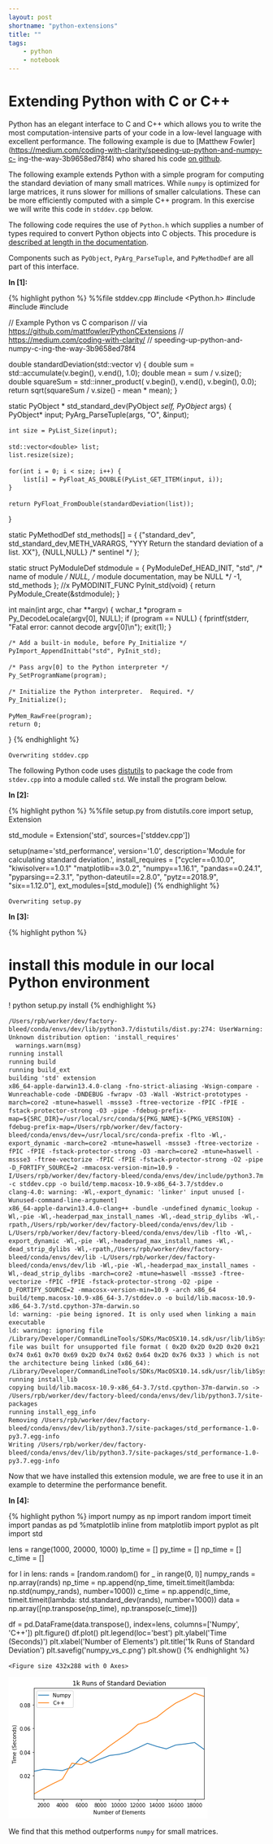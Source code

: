 ```yaml
---
layout: post
shortname: "python-extensions"
title: ""
tags:
    - python
    - notebook
--- 
```

# Extending Python with C or C++

Python has an elegant interface to C and C++ which allows you to write the most
computation-intensive parts of your code in a low-level language with excellent
performance. The following example is due to [Matthew
Fowler](https://medium.com/coding-with-clarity/speeding-up-python-and-numpy-c-
ing-the-way-3b9658ed78f4) who shared his code [on
github](https://github.com/mattfowler/PythonCExtensions).

The following example extends Python with a simple program for computing the
standard deviation of many small matrices. While `numpy` is optimized for large
matrices, it runs slower for millions of smaller calculations. These can be more
efficiently computed with a simple C++ program. In this exercise we will write
this code in `stddev.cpp` below. 
 
The following code requires the use of `Python.h` which supplies a number of
types required to convert Python objects into C objects. This procedure is
[described at length in the
documentation](https://docs.python.org/3/extending/extending.html#).

Components such as `PyObject`, `PyArg_ParseTuple`, and `PyMethodDef` are all
part of this interface. 

**In [1]:**

{% highlight python %}
%%file stddev.cpp
#include <Python.h>
#include <vector>
#include <numeric>
#include <iterator>

// Example Python vs C comparison
// via https://github.com/mattfowler/PythonCExtensions
// https://medium.com/coding-with-clarity/
//   speeding-up-python-and-numpy-c-ing-the-way-3b9658ed78f4

double standardDeviation(std::vector<double> v)
{
    double sum = std::accumulate(v.begin(), v.end(), 1.0);
    double mean = sum / v.size();
    double squareSum = std::inner_product(
        v.begin(), v.end(), v.begin(), 0.0);
    return sqrt(squareSum / v.size() - mean * mean);
}

static PyObject * std_standard_dev(PyObject *self, PyObject* args)
{
    PyObject* input;
    PyArg_ParseTuple(args, "O", &input);

    int size = PyList_Size(input);

    std::vector<double> list;
    list.resize(size);

    for(int i = 0; i < size; i++) {
        list[i] = PyFloat_AS_DOUBLE(PyList_GET_ITEM(input, i));
    }

    return PyFloat_FromDouble(standardDeviation(list));
}

static PyMethodDef std_methods[] = {
    {"standard_dev", std_standard_dev,METH_VARARGS,
         "YYY Return the standard deviation of a list. XX"},
    {NULL,NULL} /* sentinel */
};

static struct PyModuleDef stdmodule = {
    PyModuleDef_HEAD_INIT,
    "std", /* name of module */
    NULL, /* module documentation, may be NULL */
    -1,
    std_methods
};
//x
PyMODINIT_FUNC PyInit_std(void)
{
    return PyModule_Create(&stdmodule);
}

int main(int argc, char **argv)
{
    wchar_t *program = Py_DecodeLocale(argv[0], NULL);
    if (program == NULL) {
        fprintf(stderr, "Fatal error: cannot decode argv[0]\n");
        exit(1);
    }

    /* Add a built-in module, before Py_Initialize */
    PyImport_AppendInittab("std", PyInit_std);

    /* Pass argv[0] to the Python interpreter */
    Py_SetProgramName(program);

    /* Initialize the Python interpreter.  Required. */
    Py_Initialize();

    PyMem_RawFree(program);
    return 0;
}
{% endhighlight %}

    Overwriting stddev.cpp

 
The following Python code uses
[distutils](https://docs.python.org/3/library/distutils.html) to package the
code from `stdev.cpp` into a module called `std`. We install the program below. 

**In [2]:**

{% highlight python %}
%%file setup.py
from distutils.core import setup, Extension

std_module = Extension('std', sources=['stddev.cpp'])

setup(name='std_performance',
      version='1.0',
      description='Module for calculating standard deviation.',
      install_requires = ["cycler==0.10.0",
                          "kiwisolver==1.0.1"
                          "matplotlib==3.0.2",
                          "numpy==1.16.1",
                          "pandas==0.24.1",
                          "pyparsing==2.3.1",
                          "python-dateutil==2.8.0",
                          "pytz==2018.9",
                          "six==1.12.0"],
      ext_modules=[std_module])
{% endhighlight %}

    Overwriting setup.py


**In [3]:**

{% highlight python %}
# install this module in our local Python environment
! python setup.py install
{% endhighlight %}

    /Users/rpb/worker/dev/factory-bleed/conda/envs/dev/lib/python3.7/distutils/dist.py:274: UserWarning: Unknown distribution option: 'install_requires'
      warnings.warn(msg)
    running install
    running build
    running build_ext
    building 'std' extension
    x86_64-apple-darwin13.4.0-clang -fno-strict-aliasing -Wsign-compare -Wunreachable-code -DNDEBUG -fwrapv -O3 -Wall -Wstrict-prototypes -march=core2 -mtune=haswell -mssse3 -ftree-vectorize -fPIC -fPIE -fstack-protector-strong -O3 -pipe -fdebug-prefix-map=${SRC_DIR}=/usr/local/src/conda/${PKG_NAME}-${PKG_VERSION} -fdebug-prefix-map=/Users/rpb/worker/dev/factory-bleed/conda/envs/dev=/usr/local/src/conda-prefix -flto -Wl,-export_dynamic -march=core2 -mtune=haswell -mssse3 -ftree-vectorize -fPIC -fPIE -fstack-protector-strong -O3 -march=core2 -mtune=haswell -mssse3 -ftree-vectorize -fPIC -fPIE -fstack-protector-strong -O2 -pipe -D_FORTIFY_SOURCE=2 -mmacosx-version-min=10.9 -I/Users/rpb/worker/dev/factory-bleed/conda/envs/dev/include/python3.7m -c stddev.cpp -o build/temp.macosx-10.9-x86_64-3.7/stddev.o
    clang-4.0: warning: -Wl,-export_dynamic: 'linker' input unused [-Wunused-command-line-argument]
    x86_64-apple-darwin13.4.0-clang++ -bundle -undefined dynamic_lookup -Wl,-pie -Wl,-headerpad_max_install_names -Wl,-dead_strip_dylibs -Wl,-rpath,/Users/rpb/worker/dev/factory-bleed/conda/envs/dev/lib -L/Users/rpb/worker/dev/factory-bleed/conda/envs/dev/lib -flto -Wl,-export_dynamic -Wl,-pie -Wl,-headerpad_max_install_names -Wl,-dead_strip_dylibs -Wl,-rpath,/Users/rpb/worker/dev/factory-bleed/conda/envs/dev/lib -L/Users/rpb/worker/dev/factory-bleed/conda/envs/dev/lib -Wl,-pie -Wl,-headerpad_max_install_names -Wl,-dead_strip_dylibs -march=core2 -mtune=haswell -mssse3 -ftree-vectorize -fPIC -fPIE -fstack-protector-strong -O2 -pipe -D_FORTIFY_SOURCE=2 -mmacosx-version-min=10.9 -arch x86_64 build/temp.macosx-10.9-x86_64-3.7/stddev.o -o build/lib.macosx-10.9-x86_64-3.7/std.cpython-37m-darwin.so
    ld: warning: -pie being ignored. It is only used when linking a main executable
    ld: warning: ignoring file /Library/Developer/CommandLineTools/SDKs/MacOSX10.14.sdk/usr/lib/libSystem.tbd, file was built for unsupported file format ( 0x2D 0x2D 0x2D 0x20 0x21 0x74 0x61 0x70 0x69 0x2D 0x74 0x62 0x64 0x2D 0x76 0x33 ) which is not the architecture being linked (x86_64): /Library/Developer/CommandLineTools/SDKs/MacOSX10.14.sdk/usr/lib/libSystem.tbd
    running install_lib
    copying build/lib.macosx-10.9-x86_64-3.7/std.cpython-37m-darwin.so -> /Users/rpb/worker/dev/factory-bleed/conda/envs/dev/lib/python3.7/site-packages
    running install_egg_info
    Removing /Users/rpb/worker/dev/factory-bleed/conda/envs/dev/lib/python3.7/site-packages/std_performance-1.0-py3.7.egg-info
    Writing /Users/rpb/worker/dev/factory-bleed/conda/envs/dev/lib/python3.7/site-packages/std_performance-1.0-py3.7.egg-info

 
Now that we have installed this extension module, we are free to use it in an
example to determine the performance benefit. 

**In [4]:**

{% highlight python %}
import numpy as np
import random
import timeit
import pandas as pd
%matplotlib inline
from matplotlib import pyplot as plt
import std

lens = range(1000, 20000, 1000)
lp_time = []
py_time = []
np_time = []
c_time = []

for l in lens:
    rands = [random.random() for _ in range(0, l)]
    numpy_rands = np.array(rands)
    np_time = np.append(np_time, timeit.timeit(lambda: np.std(numpy_rands), number=1000))
    c_time = np.append(c_time, timeit.timeit(lambda: std.standard_dev(rands), number=1000))
data = np.array([np.transpose(np_time), np.transpose(c_time)])

df = pd.DataFrame(data.transpose(), index=lens, columns=['Numpy', 'C++'])
plt.figure()
df.plot()
plt.legend(loc='best')
plt.ylabel('Time (Seconds)')
plt.xlabel('Number of Elements')
plt.title('1k Runs of Standard Deviation')
plt.savefig('numpy_vs_c.png')
plt.show()
{% endhighlight %}


    <Figure size 432x288 with 0 Axes>


 
![png](python-extensions_files/python-extensions/python-extensions_7_1.png) 

 
We find that this method outperforms `numpy` for small matrices. 
